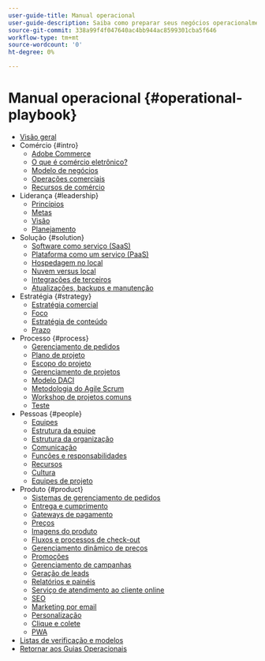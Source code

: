 ```yaml
---
user-guide-title: Manual operacional
user-guide-description: Saiba como preparar seus negócios operacionalmente para gerenciar um site de comércio eletrônico bem-sucedido.
source-git-commit: 338a99f4f047640ac4bb944ac8599301cba5f646
workflow-type: tm+mt
source-wordcount: '0'
ht-degree: 0%

---
```



# Manual operacional {#operational-playbook}

- [Visão geral](overview.md)
- Comércio {#intro}
   - [Adobe Commerce](intro/commerce.md)
   - [O que é comércio eletrônico?](intro/ecommerce.md)
   - [Modelo de negócios](intro/business-model.md)
   - [Operações comerciais](intro/operations.md)
   - [Recursos de comércio](intro/features.md)
- Liderança {#leadership}
   - [Princípios](leadership/principles.md)
   - [Metas](leadership/goals.md)
   - [Visão](leadership/vision.md)
   - [Planejamento](leadership/planning.md)
- Solução {#solution}
   - [Software como serviço (SaaS)](solution/software-service.md)
   - [Plataforma como um serviço (PaaS)](solution/platform-service.md)
   - [Hospedagem no local](solution/on-premises.md)
   - [Nuvem versus local](solution/hosting-comparison.md)
   - [Integrações de terceiros](solution/integrations.md)
   - [Atualizações, backups e manutenção](solution/maintenance.md)
- Estratégia {#strategy}
   - [Estratégia comercial](strategy/commerce.md)
   - [Foco](strategy/focus.md)
   - [Estratégia de conteúdo](strategy/content.md)
   - [Prazo](strategy/maturity.md)
- Processo {#process}
   - [Gerenciamento de pedidos](process/order-management.md)
   - [Plano de projeto](process/project-plan.md)
   - [Escopo do projeto](process/project-scope.md)
   - [Gerenciamento de projetos](process/project-management.md)
   - [Modelo DACI](process/project-management-framework.md)
   - [Metodologia do Agile Scrum](process/agile-scrum.md)
   - [Workshop de projetos comuns](process/project-workshops.md)
   - [Teste](process/testing.md)
- Pessoas {#people}
   - [Equipes](people/teams.md)
   - [Estrutura da equipe](people/team-structure.md)
   - [Estrutura da organização](people/organizational-structure.md)
   - [Comunicação](people/communication.md)
   - [Funções e responsabilidades](people/roles-responsibilities.md)
   - [Recursos](people/resources.md)
   - [Cultura](people/culture.md)
   - [Equipes de projeto](people/project-teams.md)
- Produto {#product}
   - [Sistemas de gerenciamento de pedidos](product/order-management-systems.md)
   - [Entrega e cumprimento](product/shipping-fulfillment.md)
   - [Gateways de pagamento](product/payment-gateways.md)
   - [Preços](product/pricing.md)
   - [Imagens do produto](product/images.md)
   - [Fluxos e processos de check-out](product/checkout.md)
   - [Gerenciamento dinâmico de preços](product/dynamic-pricing.md)
   - [Promoções](product/promotions.md)
   - [Gerenciamento de campanhas](product/campaign-management.md)
   - [Geração de leads](product/lead-generation.md)
   - [Relatórios e painéis](product/reporting.md)
   - [Serviço de atendimento ao cliente online](product/customer-service.md)
   - [SEO](product/search-engine-optimization.md)
   - [Marketing por email](product/marketing.md)
   - [Personalização](product/personalization.md)
   - [Clique e colete](product/click-collect.md)
   - [PWA](product/progressive-web-app.md)
- [Listas de verificação e modelos](checklists-templates/home.md)
- [Retornar aos Guias Operacionais](https://experienceleague.adobe.com/docs/commerce-operations/operational-guides/home.html)
